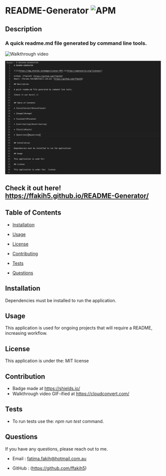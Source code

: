 # README-Generator <img alt="APM" src="https://img.shields.io/badge/License-MIT-orange">

## Description

### A quick readme.md file generated by command line tools.

![Walkthrough video](assets/images/Walkthroughvideo.gif)

![README.md output image](assets/images/OutputScreenshot.png)

## Check it out here! https://ffakih5.github.io/README-Generator/


## Table of Contents

* [Installation](#installaion)

* [Usage](#usage)

* [License](#license)

* [Contributing](#contributing)

* [Tests](#tests)

* [Questions](#questions)


## Installation 

Dependencies must be installed to run the application. 

## Usage

This application is used for ongoing projects that will require a README, increasing workflow. 

## License

This application is under the: MIT license

## Contribution
* Badge made at https://shields.io/
* Walkthrough video GIF-ified at https://cloudconvert.com/

## Tests 
* To run tests use the: _npm run test_ command.

## Questions
If you have any questions, please reach out to me.

* Email : fatima.fakih@hotmail.com.au

* GitHub : (https://github.com/ffakih5)

